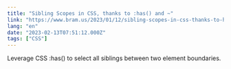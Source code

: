 ```yaml
---
title: "Sibling Scopes in CSS, thanks to :has() and ~"
link: "https://www.bram.us/2023/01/12/sibling-scopes-in-css-thanks-to-has/"
lang: "en"
date: "2023-02-13T07:51:12.000Z"
tags: ["CSS"]
---
```


Leverage CSS :has() to select all siblings between two element boundaries.
